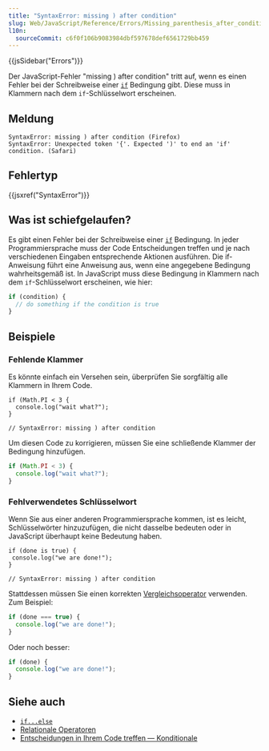 ```yaml
---
title: "SyntaxError: missing ) after condition"
slug: Web/JavaScript/Reference/Errors/Missing_parenthesis_after_condition
l10n:
  sourceCommit: c6f0f106b9083984dbf597678def6561729bb459
---
```


{{jsSidebar("Errors")}}

Der JavaScript-Fehler "missing ) after condition" tritt auf, wenn es einen Fehler bei der Schreibweise einer
[`if`](/de/docs/Web/JavaScript/Reference/Statements/if...else)
Bedingung gibt. Diese muss in Klammern nach dem `if`-Schlüsselwort erscheinen.

## Meldung

```plain
SyntaxError: missing ) after condition (Firefox)
SyntaxError: Unexpected token '{'. Expected ')' to end an 'if' condition. (Safari)
```

## Fehlertyp

{{jsxref("SyntaxError")}}

## Was ist schiefgelaufen?

Es gibt einen Fehler bei der Schreibweise einer
[`if`](/de/docs/Web/JavaScript/Reference/Statements/if...else)
Bedingung. In jeder Programmiersprache muss der Code Entscheidungen treffen und je nach verschiedenen Eingaben entsprechende Aktionen ausführen. Die if-Anweisung führt eine Anweisung aus, wenn eine angegebene Bedingung wahrheitsgemäß ist. In JavaScript muss diese Bedingung in Klammern nach dem `if`-Schlüsselwort erscheinen, wie hier:

```js
if (condition) {
  // do something if the condition is true
}
```

## Beispiele

### Fehlende Klammer

Es könnte einfach ein Versehen sein, überprüfen Sie sorgfältig alle Klammern in Ihrem Code.

```js-nolint example-bad
if (Math.PI < 3 {
  console.log("wait what?");
}

// SyntaxError: missing ) after condition
```

Um diesen Code zu korrigieren, müssen Sie eine schließende Klammer der Bedingung hinzufügen.

```js example-good
if (Math.PI < 3) {
  console.log("wait what?");
}
```

### Fehlverwendetes Schlüsselwort

Wenn Sie aus einer anderen Programmiersprache kommen, ist es leicht, Schlüsselwörter hinzuzufügen, die nicht dasselbe bedeuten oder in JavaScript überhaupt keine Bedeutung haben.

```js-nolint example-bad
if (done is true) {
 console.log("we are done!");
}

// SyntaxError: missing ) after condition
```

Stattdessen müssen Sie einen korrekten [Vergleichsoperator](/de/docs/Web/JavaScript/Reference/Operators) verwenden.
Zum Beispiel:

```js
if (done === true) {
  console.log("we are done!");
}
```

Oder noch besser:

```js example-good
if (done) {
  console.log("we are done!");
}
```

## Siehe auch

- [`if...else`](/de/docs/Web/JavaScript/Reference/Statements/if...else)
- [Relationale Operatoren](/de/docs/Web/JavaScript/Reference/Operators#relational_operators)
- [Entscheidungen in Ihrem Code treffen — Konditionale](/de/docs/Learn/JavaScript/Building_blocks/conditionals)
